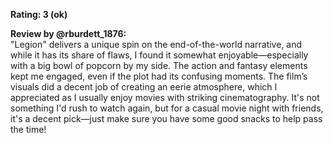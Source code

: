 **Rating: 3 (ok)**

**Review by @rburdett_1876:**  
"Legion" delivers a unique spin on the end-of-the-world narrative, and while it has its share of flaws, I found it somewhat enjoyable—especially with a big bowl of popcorn by my side. The action and fantasy elements kept me engaged, even if the plot had its confusing moments. The film’s visuals did a decent job of creating an eerie atmosphere, which I appreciated as I usually enjoy movies with striking cinematography. It's not something I'd rush to watch again, but for a casual movie night with friends, it's a decent pick—just make sure you have some good snacks to help pass the time!